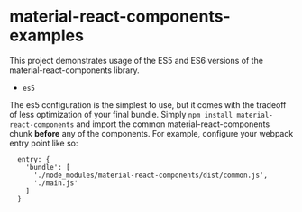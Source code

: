 material-react-components-examples
==================================

This project demonstrates usage of the ES5 and ES6 versions of the material-react-components library.

- `es5`

The es5 configuration is the simplest to use, but it comes with the tradeoff of less optimization of your final bundle. Simply `npm install material-react-components` and import the common material-react-components chunk **before** any of the components. For example, configure your webpack entry point like so:

```
  entry: {
    'bundle': [
      './node_modules/material-react-components/dist/common.js',
      './main.js'
    ]
  }
```
